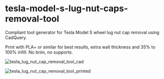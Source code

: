 # tesla-model-s-lug-nut-caps-removal-tool
Compliant tool generator for Tesla Model S wheel lug nut cap removal using CadQuery.

Print with PLA+ or similar for best results, extra wall thickness and 35% to 100% infill. No brim, no supports.

![tesla_lug_nut_cap_removal_tool_cad](https://github.com/kristianmk/tesla-model-s-lug-nut-caps-removal-tool/assets/1713062/06d6e55d-5e02-4f62-bdc9-bffa5d2839d8)

![tesla_lug_nut_cap_removal_tool_printed](https://github.com/kristianmk/tesla-model-s-lug-nut-caps-removal-tool/assets/1713062/4f9d3f23-3929-4624-aca4-8d3b84f994e4)
